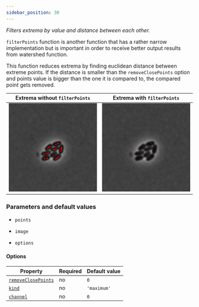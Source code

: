 ```yaml
---
sidebar_position: 30
---
```


_Filters extrema by value and distance between each other._

`filterPoints` function is another function that has a rather narrow implementation but is important in order to receive better output results from watershed function.

This function reduces extrema by finding euclidean distance between extreme points. If the distance is smaller than the `removeClosePoints` option and points value is bigger than the one it is compared to, the compared point gets removed.

| Extrema without `filterPoints`                                            | Extrema with `filterPoints`                                                 |
| ------------------------------------------------------------------------- | --------------------------------------------------------------------------- |
| ![Image Input](./images/filterPointsOutput/CellsOutputcross0ISODATA5.jpg) | ![Image Output](./images/filterPointsOutput/CellsOutputcross17ISODATA5.jpg) |

### Parameters and default values

- `points`

- `image`

- `options`

#### Options

| Property                 | Required | Default value |
| ------------------------ | -------- | ------------- |
| [`removeClosePoints`](#) | no       | `0`           |
| [`kind`](#)              | no       | `'maximum'`   |
| [`channel`](#)           | no       | `0`           |
